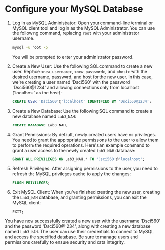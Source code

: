 
# Configure your MySQL Database

1. Log in as MySQL Administrator:
   Open your command-line terminal or MySQL client tool and log in as the MySQL Administrator. You can use the following command, replacing `root` with your administrator username. 

   ```bash
   mysql -u root -p
   ```

   You will be prompted to enter your administrator password.



2. Create a New User:
   Use the following SQL command to create a new user. Replace `<new_username>`, `<new_password>`, and `<host>` with the desired username, password, and host for the new user. In this case, we're creating a user named 'Dsci560' with the password 'Dsci560@1234' and allowing connections only from localhost ('localhost' as the host):

   ```sql
   CREATE USER 'Dsci560'@'localhost' IDENTIFIED BY 'Dsci560@1234';
   ```

3. Create a New Database:
   Use the following SQL command to create a new database named `Lab3_NAH`:

   ```sql
   CREATE DATABASE Lab3_NAH;
   ```

4. Grant Permissions:
   By default, newly created users have no privileges. You need to grant the appropriate permissions to the user to allow them to perform the required operations. Here's an example command to grant a user access to the newly created `Lab3_NAH` database:

   ```sql
   GRANT ALL PRIVILEGES ON Lab3_NAH.* TO 'Dsci560'@'localhost';
   ```

5. Refresh Privileges:
   After assigning permissions to the user, you need to refresh the MySQL privileges cache to apply the changes:

   ```sql
   FLUSH PRIVILEGES;
   ```

6. Exit MySQL Client:
   When you've finished creating the new user, creating the `Lab3_NAH` database, and granting permissions, you can exit the MySQL client:

   ```sql
   EXIT;
   ```

You have now successfully created a new user with the username 'Dsci560' and the password 'Dsci560@1234', along with creating a new database named `Lab3_NAH`. The user can use their credentials to connect to MySQL and access the specified database. Be sure to manage users and permissions carefully to ensure security and data integrity.